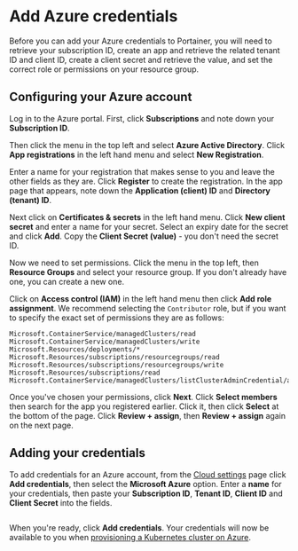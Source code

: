 # Add Azure credentials

Before you can add your Azure credentials to Portainer, you will need to retrieve your subscription ID, create an app and retrieve the related tenant ID and client ID, create a client secret and retrieve the value, and set the correct role or permissions on your resource group.

## Configuring your Azure account

Log in to the Azure portal. First, click **Subscriptions** and note down your **Subscription ID**.&#x20;

Then click the menu in the top left and select **Azure Active Directory**. Click **App registrations** in the left hand menu and select **New Registration**.

Enter a name for your registration that makes sense to you and leave the other fields as they are. Click **Register** to create the registration. In the app page that appears, note down the **Application (client) ID** and **Directory (tenant) ID**.

Next click on **Certificates & secrets** in the left hand menu. Click **New client secret** and enter a name for your secret. Select an expiry date for the secret and click **Add**. Copy the **Client Secret (value)** - you don't need the secret ID.

Now we need to set permissions. Click the menu in the top left, then **Resource Groups** and select your resource group. If you don't already have one, you can create a new one.&#x20;

Click on **Access control (IAM)** in the left hand menu then click **Add role assignment**. We recommend selecting the `Contributor` role, but if you want to specify the exact set of permissions they are as follows:

```
Microsoft.ContainerService/managedClusters/read
Microsoft.ContainerService/managedClusters/write
Microsoft.Resources/deployments/*
Microsoft.Resources/subscriptions/resourcegroups/read
Microsoft.Resources/subscriptions/resourcegroups/write
Microsoft.Resources/subscriptions/read
Microsoft.ContainerService/managedClusters/listClusterAdminCredential/action
```

Once you've chosen your permissions, click **Next**. Click **Select members** then search for the app you registered earlier. Click it, then click **Select** at the bottom of the page. Click **Review + assign**, then **Review + assign** again on the next page.

## Adding your credentials

To add credentials for an Azure account, from the [Cloud settings](./) page click **Add credentials**, then select the **Microsoft Azure** option. Enter a **name** for your credentials, then paste your **Subscription ID**, **Tenant ID**, **Client ID** and **Client Secret** into the fields.

<figure><img src="../../../.gitbook/assets/2.21.2-settings-cloud-credentials-azure.png" alt=""><figcaption></figcaption></figure>

When you're ready, click **Add credentials**. Your credentials will now be available to you when [provisioning a Kubernetes cluster on Azure](../../environments/add/kaas/aks.md).
